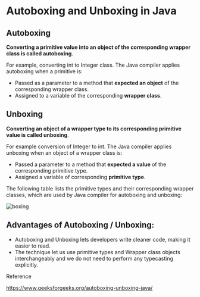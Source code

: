 # Autoboxing and Unboxing in Java

## Autoboxing

**Converting a primitive value into an object of the corresponding wrapper class is called autoboxing**.

For example, converting int to Integer class. The Java compiler applies autoboxing when a primitive is:

* Passed as a parameter to a method that **expected an object** of the corresponding wrapper class.
* Assigned to a variable of the corresponding **wrapper class**.

## Unboxing

**Converting an object of a wrapper type to its corresponding primitive value is called unboxing**.

For example conversion of Integer to int. The Java compiler applies unboxing when an object of a wrapper class is:

* Passed a parameter to a method that **expected a value** of the corresponding primitive type.
* Assigned a variable of corresponding **primitive type**.

The following table lists the primitive types and their corresponding wrapper classes, which are used by Java compiler for autoboxing and unboxing:

![boxing](https://media.geeksforgeeks.org/wp-content/uploads/Wrapper.png)

## Advantages of Autoboxing / Unboxing:

* Autoboxing and Unboxing lets developers write cleaner code, making it easier to read.
* The technique let us use primitive types and Wrapper class objects interchangeably and we do not need to perform any typecasting explicitly.

Reference

https://www.geeksforgeeks.org/autoboxing-unboxing-java/